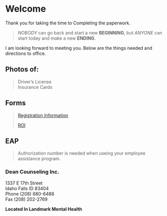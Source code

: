 # Welcome

Thank you for taking the time to Completing the paperwork.  

> *NOBODY* can go back and start a new **BEGINNING**, but *ANYONE* can start today and make a new **ENDING**.  

I am looking forward to meeting you. Below are the things needed and directions to office.

## Photos of:

> Driver’s License     
> Insurance Cards    
   
 
## Forms
    
> [Registration Information](https://dcitd.github.io/Registration/)<space><space>
>  
>[ROI](https://dcitd.github.io/ROI/)


## EAP

> Authorization number is needed when useing your employee assistance program.


### Dean Counseling Inc.   
1337 E 17th Street   
Idaho Falls ID 83404      
Phone (208) 680-6488    
Fax (208) 202-2769   

**Located In Landmark Mental Health**
